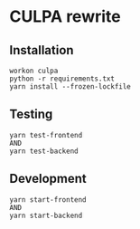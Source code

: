 # CULPA rewrite

## Installation

```
workon culpa
python -r requirements.txt
yarn install --frozen-lockfile
```

## Testing

```
yarn test-frontend
AND
yarn test-backend
```

## Development

```
yarn start-frontend
AND
yarn start-backend
```

